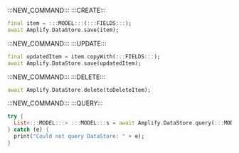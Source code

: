 :::NEW_COMMAND:::
:::CREATE:::

```dart
final item = :::MODEL:::(:::FIELDS:::);
await Amplify.DataStore.save(item);
```

:::NEW_COMMAND:::
:::UPDATE:::

```dart
final updatedItem = item.copyWith(:::FIELDS:::);
await Amplify.DataStore.save(updatedItem);
```

:::NEW_COMMAND:::
:::DELETE:::

```dart
await Amplify.DataStore.delete(toDeleteItem);
```

:::NEW_COMMAND:::
:::QUERY:::

```dart
try {
  List<:::MODEL:::> :::MODEL:::s = await Amplify.DataStore.query(:::MODEL:::.classType);
} catch (e) {
  print("Could not query DataStore: " + e);
}
```
